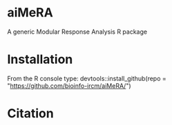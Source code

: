# aiMeRA
A generic Modular Response Analysis R package 
# Installation
From the R console type:
devtools::install_github(repo = "https://github.com/bioinfo-ircm/aiMeRA/")
# Citation
